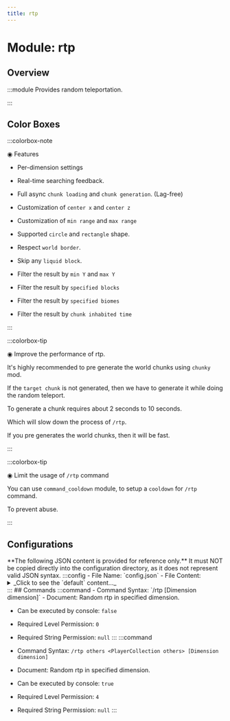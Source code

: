 ```yaml
---
title: rtp
---
```



# Module: rtp

## Overview
:::module
  Provides random teleportation.


:::
## Color Boxes

:::colorbox-note

  ◉ Features
  
  - Per-dimension settings
  
  - Real-time searching feedback.
  
  - Full async `chunk loading` and `chunk generation`. (Lag-free)
  
  - Customization of `center x` and `center z`
  
  - Customization of `min range` and `max range`
  
  - Supported `circle` and `rectangle` shape.
  
  - Respect `world border`.
  
  - Skip any `liquid block`.
  
  - Filter the result by `min Y` and `max Y`
  
  - Filter the result by `specified blocks`
  
  - Filter the result by `specified biomes`
  
  - Filter the result by `chunk inhabited time`


:::

:::colorbox-tip

  ◉ Improve the performance of rtp.
  
  It's highly recommended to pre generate the world chunks using `chunky` mod.
  
  If the `target chunk` is not generated, then we have to generate it while doing the random teleport.
  
  To generate a chunk requires about 2 seconds to 10 seconds.
  
  Which will slow down the process of `/rtp`.
  
  If you pre generates the world chunks, then it will be fast.


:::

:::colorbox-tip

  ◉ Limit the usage of `/rtp` command
  
  You can use `command_cooldown` module, to setup a `cooldown` for `/rtp` command.
  
  To prevent abuse.


:::

## Configurations
<Admonition type="warning" icon="" title="">
**The following JSON content is provided for reference only.**
It must NOT be copied directly into the configuration directory, as it does not represent valid JSON syntax.
</Admonition>
:::config
- File Name: `config.json`
- File Content: 
<details>

<summary>_Click to see the `default` content..._</summary>

```json showLineNumbers title="config/fuji/modules/rtp/config.json"
{
  /* Define `rtp` setup for each `dimension`. */
  "dimensions": {
    "settings": [
      {
        "enable": true
        /* The `target dimension` of this setup. */,
        "dimension": "minecraft:overworld"
        /* The `center x` used as the `origin` for `rtp`. */,
        "center_x": 0
        /* See `centerX`. */,
        "center_z": 0
        /* Use `circle` shape or `rectangle` shape for `rtp`? */,
        "circle": false
        /* The `relative x/z distance` is ranged `(minRange, maxRange]`. */,
        "min_range": 1000
        /* See `minRange`. */,
        "max_range": 5000
        /* The `relative y distance` is ranged `(minY, maxY]`. */,
        "min_y": -64
        /* See `minY`. */,
        "max_y": 320
        /* Max try times before aborting a `rtp` request. */,
        "max_try_times": 16,
        "async_chunk_loading_timeout_ticks": 200,
        "chunk_inhabited_time_lower_than_ticks": 6000,
        "biomes": {
          "skip": [
            "minecraft:deep_cold_ocean",
            "minecraft:cold_ocean",
            "minecraft:frozen_ocean",
            "minecraft:deep_frozen_ocean",
            "minecraft:ocean",
            "minecraft:deep_ocean",
            "minecraft:lukewarm_ocean",
            "minecraft:warm_ocean",
            "minecraft:deep_lukewarm_ocean"
          ],
          "only_accept_biomes_mode": {
            "enable": false,
            "accept": [
              "minecraft:mushroom_fields",
              "minecraft:plains"
            ]
          }
        },
        "blocks": {
          "skip": [
            "minecraft:magma_block",
            "minecraft:cactus",
            "minecraft:powder_snow",
            "minecraft:void_air",
            "minecraft:sweet_berry_bush",
            "minecraft:campfire",
            "minecraft:fire"
          ]
        }
      },
      {
        "enable": true
        /* The `target dimension` of this setup. */,
        "dimension": "minecraft:the_nether"
        /* The `center x` used as the `origin` for `rtp`. */,
        "center_x": 0
        /* See `centerX`. */,
        "center_z": 0
        /* Use `circle` shape or `rectangle` shape for `rtp`? */,
        "circle": false
        /* The `relative x/z distance` is ranged `(minRange, maxRange]`. */,
        "min_range": 1000
        /* See `minRange`. */,
        "max_range": 5000
        /* The `relative y distance` is ranged `(minY, maxY]`. */,
        "min_y": 0
        /* See `minY`. */,
        "max_y": 128
        /* Max try times before aborting a `rtp` request. */,
        "max_try_times": 16,
        "async_chunk_loading_timeout_ticks": 200,
        "chunk_inhabited_time_lower_than_ticks": 6000,
        "biomes": {
          "skip": [
            "minecraft:deep_cold_ocean",
            "minecraft:cold_ocean",
            "minecraft:frozen_ocean",
            "minecraft:deep_frozen_ocean",
            "minecraft:ocean",
            "minecraft:deep_ocean",
            "minecraft:lukewarm_ocean",
            "minecraft:warm_ocean",
            "minecraft:deep_lukewarm_ocean"
          ],
          "only_accept_biomes_mode": {
            "enable": false,
            "accept": [
              "minecraft:mushroom_fields",
              "minecraft:plains"
            ]
          }
        },
        "blocks": {
          "skip": [
            "minecraft:magma_block",
            "minecraft:cactus",
            "minecraft:powder_snow",
            "minecraft:void_air",
            "minecraft:sweet_berry_bush",
            "minecraft:campfire",
            "minecraft:fire"
          ]
        }
      },
      {
        "enable": true
        /* The `target dimension` of this setup. */,
        "dimension": "minecraft:the_end"
        /* The `center x` used as the `origin` for `rtp`. */,
        "center_x": 0
        /* See `centerX`. */,
        "center_z": 0
        /* Use `circle` shape or `rectangle` shape for `rtp`? */,
        "circle": false
        /* The `relative x/z distance` is ranged `(minRange, maxRange]`. */,
        "min_range": 1000
        /* See `minRange`. */,
        "max_range": 5000
        /* The `relative y distance` is ranged `(minY, maxY]`. */,
        "min_y": 0
        /* See `minY`. */,
        "max_y": 256
        /* Max try times before aborting a `rtp` request. */,
        "max_try_times": 16,
        "async_chunk_loading_timeout_ticks": 200,
        "chunk_inhabited_time_lower_than_ticks": 6000,
        "biomes": {
          "skip": [
            "minecraft:deep_cold_ocean",
            "minecraft:cold_ocean",
            "minecraft:frozen_ocean",
            "minecraft:deep_frozen_ocean",
            "minecraft:ocean",
            "minecraft:deep_ocean",
            "minecraft:lukewarm_ocean",
            "minecraft:warm_ocean",
            "minecraft:deep_lukewarm_ocean"
          ],
          "only_accept_biomes_mode": {
            "enable": false,
            "accept": [
              "minecraft:mushroom_fields",
              "minecraft:plains"
            ]
          }
        },
        "blocks": {
          "skip": [
            "minecraft:magma_block",
            "minecraft:cactus",
            "minecraft:powder_snow",
            "minecraft:void_air",
            "minecraft:sweet_berry_bush",
            "minecraft:campfire",
            "minecraft:fire"
          ]
        }
      },
      {
        "enable": true
        /* The `target dimension` of this setup. */,
        "dimension": "fuji:overworld"
        /* The `center x` used as the `origin` for `rtp`. */,
        "center_x": 0
        /* See `centerX`. */,
        "center_z": 0
        /* Use `circle` shape or `rectangle` shape for `rtp`? */,
        "circle": false
        /* The `relative x/z distance` is ranged `(minRange, maxRange]`. */,
        "min_range": 1000
        /* See `minRange`. */,
        "max_range": 5000
        /* The `relative y distance` is ranged `(minY, maxY]`. */,
        "min_y": -64
        /* See `minY`. */,
        "max_y": 320
        /* Max try times before aborting a `rtp` request. */,
        "max_try_times": 16,
        "async_chunk_loading_timeout_ticks": 200,
        "chunk_inhabited_time_lower_than_ticks": 6000,
        "biomes": {
          "skip": [
            "minecraft:deep_cold_ocean",
            "minecraft:cold_ocean",
            "minecraft:frozen_ocean",
            "minecraft:deep_frozen_ocean",
            "minecraft:ocean",
            "minecraft:deep_ocean",
            "minecraft:lukewarm_ocean",
            "minecraft:warm_ocean",
            "minecraft:deep_lukewarm_ocean"
          ],
          "only_accept_biomes_mode": {
            "enable": false,
            "accept": [
              "minecraft:mushroom_fields",
              "minecraft:plains"
            ]
          }
        },
        "blocks": {
          "skip": [
            "minecraft:magma_block",
            "minecraft:cactus",
            "minecraft:powder_snow",
            "minecraft:void_air",
            "minecraft:sweet_berry_bush",
            "minecraft:campfire",
            "minecraft:fire"
          ]
        }
      },
      {
        "enable": true
        /* The `target dimension` of this setup. */,
        "dimension": "fuji:the_nether"
        /* The `center x` used as the `origin` for `rtp`. */,
        "center_x": 0
        /* See `centerX`. */,
        "center_z": 0
        /* Use `circle` shape or `rectangle` shape for `rtp`? */,
        "circle": false
        /* The `relative x/z distance` is ranged `(minRange, maxRange]`. */,
        "min_range": 1000
        /* See `minRange`. */,
        "max_range": 5000
        /* The `relative y distance` is ranged `(minY, maxY]`. */,
        "min_y": 0
        /* See `minY`. */,
        "max_y": 128
        /* Max try times before aborting a `rtp` request. */,
        "max_try_times": 16,
        "async_chunk_loading_timeout_ticks": 200,
        "chunk_inhabited_time_lower_than_ticks": 6000,
        "biomes": {
          "skip": [
            "minecraft:deep_cold_ocean",
            "minecraft:cold_ocean",
            "minecraft:frozen_ocean",
            "minecraft:deep_frozen_ocean",
            "minecraft:ocean",
            "minecraft:deep_ocean",
            "minecraft:lukewarm_ocean",
            "minecraft:warm_ocean",
            "minecraft:deep_lukewarm_ocean"
          ],
          "only_accept_biomes_mode": {
            "enable": false,
            "accept": [
              "minecraft:mushroom_fields",
              "minecraft:plains"
            ]
          }
        },
        "blocks": {
          "skip": [
            "minecraft:magma_block",
            "minecraft:cactus",
            "minecraft:powder_snow",
            "minecraft:void_air",
            "minecraft:sweet_berry_bush",
            "minecraft:campfire",
            "minecraft:fire"
          ]
        }
      },
      {
        "enable": true
        /* The `target dimension` of this setup. */,
        "dimension": "fuji:the_end"
        /* The `center x` used as the `origin` for `rtp`. */,
        "center_x": 0
        /* See `centerX`. */,
        "center_z": 0
        /* Use `circle` shape or `rectangle` shape for `rtp`? */,
        "circle": false
        /* The `relative x/z distance` is ranged `(minRange, maxRange]`. */,
        "min_range": 0
        /* See `minRange`. */,
        "max_range": 48
        /* The `relative y distance` is ranged `(minY, maxY]`. */,
        "min_y": 0
        /* See `minY`. */,
        "max_y": 256
        /* Max try times before aborting a `rtp` request. */,
        "max_try_times": 16,
        "async_chunk_loading_timeout_ticks": 200,
        "chunk_inhabited_time_lower_than_ticks": 6000,
        "biomes": {
          "skip": [
            "minecraft:deep_cold_ocean",
            "minecraft:cold_ocean",
            "minecraft:frozen_ocean",
            "minecraft:deep_frozen_ocean",
            "minecraft:ocean",
            "minecraft:deep_ocean",
            "minecraft:lukewarm_ocean",
            "minecraft:warm_ocean",
            "minecraft:deep_lukewarm_ocean"
          ],
          "only_accept_biomes_mode": {
            "enable": false,
            "accept": [
              "minecraft:mushroom_fields",
              "minecraft:plains"
            ]
          }
        },
        "blocks": {
          "skip": [
            "minecraft:magma_block",
            "minecraft:cactus",
            "minecraft:powder_snow",
            "minecraft:void_air",
            "minecraft:sweet_berry_bush",
            "minecraft:campfire",
            "minecraft:fire"
          ]
        }
      }
    ]
  }
}
```
</details>
:::
## Commands
:::command
- Command Syntax: `/rtp [Dimension dimension]`
- Document:   Random rtp in specified dimension.


- Can be executed by console: `false`
- Required Level Permission: `0`
- Required String Permission: `null`
:::
:::command
- Command Syntax: `/rtp others <PlayerCollection others> [Dimension dimension]`
- Document:   Random rtp in specified dimension.


- Can be executed by console: `true`
- Required Level Permission: `4`
- Required String Permission: `null`
:::
